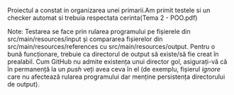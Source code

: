 Proiectul a constat in organizarea unei primarii.Am primit testele si un checker automat si trebuia respectata cerinta(Tema 2 - POO.pdf)

Note: Testarea se face prin rularea programului pe fișierele din src/main/resources/input și compararea fișierelor din src/main/resources/references cu src/main/resources/output. Pentru o bună funcționare, trebuie ca directorul de output să existe/să fie creat în prealabil. Cum GitHub nu admite existența unui director gol, asigurați-vă că în permanență la un *push* veți avea ceva în el (de exemplu, fișierul *ignore* care nu afectează rularea programului dar menține persistența directorului de output).
